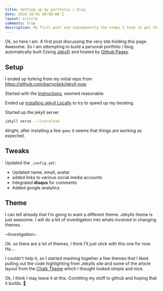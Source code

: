 ```yaml
---
title: Setting up my portfolio / blog
date: 2018-10-01 00:00:00 Z
layout: article
comments: true
description: My first post and subsequently the steps I took to get this site setup.
---
```


Ok, so here I am.  A first post discussing the very site holding this page.  Awesome.  So I am attempting to build a personal portfolio / blog automatically built (Using [Jekyll](https://jekyllrb.com/)) and hosted by [Github Pages](https://pages.github.com/).

## Setup

I ended up forking from my initial repo from <https://github.com/barryclark/jekyll-now>

Started with the [Instructions](https://pages.github.com/),  seemed reasonable. 

Ended up [installing Jekyll Locally](https://jekyllrb.com/docs/installation/) to try to speed up my iterating.

Started up the jekyll server

```sh
jekyll serve --livereload
```

Alright, after installing a few `gems` it seems that things are working as expected.

## Tweaks

Updated the `_config.yml`:
  - Updated name, email, avatar 
  - added links to various social media accounts
  - Integrated **disqus** for comments
  - Added google analytics

## Theme

I can tell already that I'm going to want a different theme.  Jekylls theme is just awesome.  I will do a bit of investigation into whats involved in changing themes.  

*~Investigation~*

Ok. so there are a lot of themes, I think I'll just stick with this one for now.  Ha....

I couldn't help it, so I started mashing together a few themes that I liked.  pulling out the code highlighting from Jekylls site and some of the article layout from the [Chalk Theme](http://chalk.nielsenramon.com/posts/introducing-chalk) which I thought looked simple and nice.

Ok, I think I may leave it at this.  Comitting my stuff to github and hoping that it builds. 🤞
